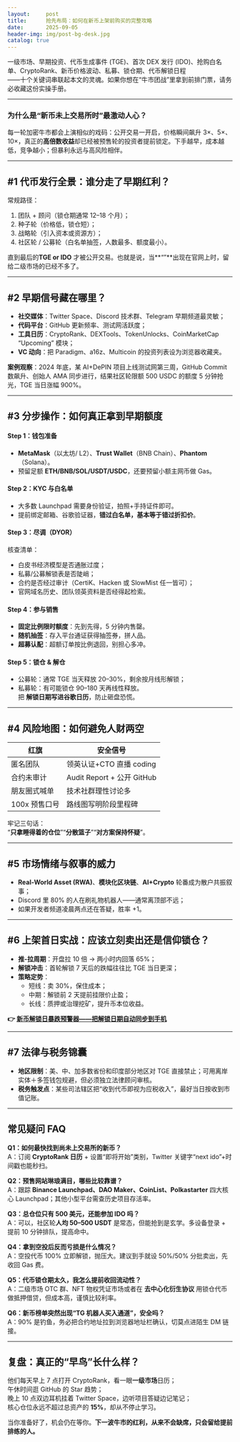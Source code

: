 ```yaml
---
layout:     post
title:      抢先布局：如何在新币上架前购买的完整攻略
date:       2025-09-05
header-img: img/post-bg-desk.jpg
catalog: true
---
```


一级市场、早期投资、代币生成事件 (TGE)、首次 DEX 发行 (IDO)、抢购白名单、CryptoRank、新币价格波动、私募、锁仓期、代币解锁日程  
——十个关键词串联起本文的灵魂。如果你想在“牛市团战”里拿到前排门票，请务必收藏这份实操手册。

---

### 为什么是“新币未上交易所时”最激动人心？
每一轮加密牛市都会上演相似的戏码：公开交易一开启，价格瞬间飙升 3×、5×、10×，真正的**高倍数收益**却已经被预售轮的投资者提前锁定。下手越早，成本越低，竞争越小；但暴利永远与高风险相伴。  

---

## #1 代币发行全景：谁分走了早期红利？
常规路径：  
1. 团队 + 顾问（锁仓期通常 12–18 个月）；  
2. 种子轮（价格低，锁仓短）；  
3. 战略轮（引入资本或资源方）；  
4. 社区轮 / 公募轮（白名单抽签，人数最多、额度最小）。  

直到最后的**TGE or IDO** 才被公开交易。也就是说，当**“”**出现在官网上时，留给二级市场的已经不多了。

---

## #2 早期信号藏在哪里？
- **社交媒体**：Twitter Space、Discord 技术群、Telegram 早期频道最灵敏；  
- **代码平台**：GitHub 更新频率、测试网活跃度；  
- **工具日历**：CryptoRank、DEXTools、TokenUnlocks、CoinMarketCap “Upcoming” 模块；  
- **VC 动向**：把 Paradigm、a16z、Multicoin 的投资列表设为浏览器收藏夹。  

**案例观察**：2024 年底，某 AI+DePIN 项目上线测试网第三周，GitHub Commit 数飙升、创始人 AMA 同步进行，结果社区轮限额 500 USDC 的额度 5 分钟抢光，TGE 当日涨幅 900%。  

---

## #3 分步操作：如何真正拿到早期额度
#### Step 1：钱包准备  
- **MetaMask**（以太坊/ L2）、**Trust Wallet**（BNB Chain）、**Phantom**（Solana）。  
- 预留足额 **ETH/BNB/SOL/USDT/USDC**，还要预留小额主网币做 Gas。  

#### Step 2：KYC 与白名单  
- 大多数 Launchpad 需要身份验证，拍照+手持证件即可。  
- 提前绑定邮箱、谷歌验证器，**错过白名单，基本等于错过折扣价**。  

#### Step 3：尽调（DYOR）  
核查清单：  
- 白皮书经济模型是否通胀过度；  
- 私募/公募解锁表是否陡峭；  
- 合约是否经过审计（CertiK、Hacken 或 SlowMist 任一皆可）；  
- 官网域名历史、团队领英资料是否经得起检索。  

#### Step 4：参与销售  
- **固定比例限时额度**：先到先得，5 分钟内售罄。  
- **随机抽签**：存入平台通证获得抽签券，拼人品。  
- **超募认配**：超额订单按比例退回，别担心多冲。  

#### Step 5：锁仓 & 解仓  
- 公募轮：通常 TGE 当天释放 20–30%，剩余按月线形解锁；  
- 私募轮：有可能锁仓 90–180 天再线性释放。  
把 **解锁日期写进谷歌日历**，防止砸盘恐慌。  

---

## #4 风险地图：如何避免人财两空
| 红旗 | 安全信号 |
|------|----------|
| 匿名团队 | 领英认证+CTO 直播 coding |
| 合约未审计 | Audit Report + 公开 GitHub |
| 朋友圈式喊单 | 技术社群理性讨论多 |
| 100x 预售口号 | 路线图写明阶段里程碑 |

牢记三句话：  
“**只拿睡得着的仓位**”“**分散篮子**”“**对方案保持怀疑**”。  

---

## #5 市场情绪与叙事的威力
- **Real-World Asset (RWA)**、**模块化区块链**、**AI+Crypto** 轮番成为散户共振叙事；  
- Discord 里 80% 的人在刷礼物机器人——通常离顶部不远；  
- 如果开发者频道凌晨两点还在答疑，胜率 +1。  

---

## #6 上架首日实战：应该立刻卖出还是信仰锁仓？
- **推-拉周期**：开盘拉 10 倍 → 两小时内回落 65%；  
- **解锁冲击**：首轮解锁 7 天后的跌幅往往比 TGE 当日更深；  
- **策略定势**：  
  - 短线：卖 30%，保住成本；  
  - 中期：解锁前 2 天提前挂限价止盈；  
  - 长线：质押或治理挖矿，提升币本位收益。  

**👉 [新币解锁日暴跌预警器——把解锁日期自动同步到手机](https://okxdog.com/)**  

---

## #7 法律与税务锦囊
- **地区限制**：美、中、加多数省份和印度部分地区对 TGE 直接禁止；可用离岸实体＋多签钱包规避，但必须独立法律顾问审核。  
- **税务触发点**：某些司法辖区把“收到代币即视为应税收入”，最好当日按收到市值记账。  

---

## 常见疑问 FAQ
**Q1：如何最快找到尚未上交易所的新币？**  
A：订阅 **CryptoRank 日历** + 设置“即将开始”类别，Twitter 关键字“next ido”+时间戳也能秒扫。  

**Q2：预售网站琳琅满目，哪些比较靠谱？**  
A：跟踪 **Binance Launchpad、DAO Maker、CoinList、Polkastarter** 四大核心 Launchpad；其他小型平台需查历史项目存活率。  

**Q3：总仓位只有 500 美元，还能参加 IDO 吗？**  
A：可以，社区轮**人均 50–500 USDT** 是常态，但能抢到是玄学。多设备登录 + 提前 10 分钟排队，提高命中。  

**Q4：拿到空投后反而亏损是什么情况？**  
A：空投代币 100% 立即解锁，抛压大。建议到手就设 50%/50% 分批卖出，先收回 Gas 费。  

**Q5：代币锁仓期太久，我怎么提前收回流动性？**  
A：二级市场 OTC 群、NFT 物权凭证市场或者在 **去中心化衍生协议** 用锁仓代币做抵押借贷，但成本高，谨慎比较利率。  

**Q6：新币榜单突然出现“TG 机器人买入通道”，安全吗？**  
A：90% 是钓鱼，务必把合约地址拉到浏览器地址栏确认，切莫点进陌生 DM 链接。  

---

## 复盘：真正的“早鸟”长什么样？
他们每天早上 7 点打开 CryptoRank，看一眼**一级市场**日历；  
午休时间逛 GitHub 的 Star 趋势；  
晚上 10 点双边耳机挂着 Twitter Space，边听项目答疑边记笔记；  
核心仓位永远不超过总资产的 **15%**，却从不停止学习。  

当你准备好了，机会仍在等你。**下一波牛市的红利，从来不会缺席，只会留给提前排练的人。**